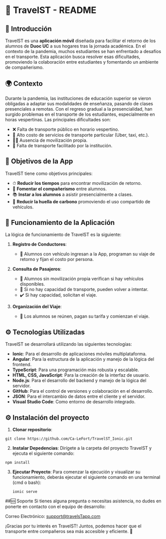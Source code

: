 # 🚗 TravelST - README

## 📖 Introducción

TravelST es una **aplicación móvil** diseñada para facilitar el retorno de los alumnos de **Duoc UC** a sus hogares tras la jornada académica. En el contexto de la pandemia, muchos estudiantes se han enfrentado a desafíos en el transporte. Esta aplicación busca resolver esas dificultades, promoviendo la colaboración entre estudiantes y fomentando un ambiente de compañerismo.


## 🌍 Contexto

Durante la pandemia, las instituciones de educación superior se vieron obligadas a adaptar sus modalidades de enseñanza, pasando de clases presenciales a remotas. Con el regreso gradual a la presencialidad, han surgido problemas en el transporte de los estudiantes, especialmente en horas vespertinas. Las principales dificultades son:

- ❌ Falta de transporte público en horario vespertino.
- 💸 Alto costo de servicios de transporte particular (Uber, taxi, etc.).
- 🚶‍♂️ Ausencia de movilización propia.
- 🏫 Falta de transporte facilitado por la institución.


## 🎯 Objetivos de la App

TravelST tiene como objetivos principales:

- ⏱ **Reducir los tiempos** para encontrar movilización de retorno.
- 🤝 **Fomentar el compañerismo** entre alumnos.
- 📚 **Instar a los alumnos** a asistir presencialmente a clases.
- 🌱 **Reducir la huella de carbono** promoviendo el uso compartido de vehículos.


## 🔄 Funcionamiento de la Aplicación

La lógica de funcionamiento de TravelST es la siguiente:

1. **Registro de Conductores**: 
   - 🚗 Alumnos con vehículo ingresan a la App, programan su viaje de retorno y fijan el costo por persona.
   
2. **Consulta de Pasajeros**:
   - 📲 Alumnos sin movilización propia verifican si hay vehículos disponibles.
   - 🔄 Si no hay capacidad de transporte, pueden volver a intentar.
   - ✔️ Si hay capacidad, solicitan el viaje.

3. **Organización del Viaje**:
   - 👥 Los alumnos se reúnen, pagan su tarifa y comienzan el viaje.


## ⚙️ Tecnologías Utilizadas

TravelST se desarrollará utilizando las siguientes tecnologías:

- **Ionic**: Para el desarrollo de aplicaciones móviles multiplataforma.
- **Angular**: Para la estructura de la aplicación y manejo de la lógica del frontend.
- **TypeScript**: Para una programación más robusta y escalable.
- **HTML, CSS, JavaScript**: Para la creación de la interfaz de usuario.
- **Node.js**: Para el desarrollo del backend y manejo de la lógica del servidor.
- **GitHub**: Para el control de versiones y colaboración en el desarrollo.
- **JSON**: Para el intercambio de datos entre el cliente y el servidor.
- **Visual Studio Code**: Como entorno de desarrollo integrado.

## ⚙️ Instalación del proyecto

1. **Clonar repositorio**:
  ```
  git clone https://github.com/Ca-LeFort/TravelST_Ionic.git
  ```

2. **Instalar Depedencias**:
Dirígete a la carpeta del proyecto TravelST y ejecuta el siguiente comando:
```
npm install
```

3. **Ejecutar Proyecto**:
   Para comenzar la ejecución y visualizar su funcionamiento, deberás ejecutar el siguiente comando en una terminal (cmd o bash):
   ```
   ionic serve
   ```

##🆘 Soporte
Si tienes alguna pregunta o necesitas asistencia, no dudes en ponerte en contacto con el equipo de desarrollo:

Correo Electrónico: support@travelsTapp.com

¡Gracias por tu interés en TravelST! Juntos, podemos hacer que el transporte entre compañeros sea más accesible y eficiente. 🚀
